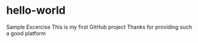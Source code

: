# hello-world
Sample Excercise
This is my first GitHub project
Thanks for providing such a good platform
